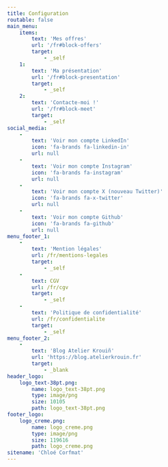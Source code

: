 ```yaml
---
title: Configuration
routable: false
main_menu:
    items:
        text: 'Mes offres'
        url: '/fr#block-offers'
        target:
            - _self
    1:
        text: 'Ma présentation'
        url: '/fr#block-presentation'
        target:
            - _self
    2:
        text: 'Contacte-moi !'
        url: '/fr#block-meet'
        target:
            - _self
social_media:
    -
        text: 'Voir mon compte LinkedIn'
        icon: 'fa-brands fa-linkedin-in'
        url: null
    -
        text: 'Voir mon compte Instagram'
        icon: 'fa-brands fa-instagram'
        url: null
    -
        text: 'Voir mon compte X (nouveau Twitter)'
        icon: 'fa-brands fa-x-twitter'
        url: null
    -
        text: 'Voir mon compte Github'
        icon: 'fa-brands fa-github'
        url: null
menu_footer_1:
    -
        text: 'Mention légales'
        url: /fr/mentions-legales
        target:
            - _self
    -
        text: CGV
        url: /fr/cgv
        target:
            - _self
    -
        text: 'Politique de confidentialité'
        url: /fr/confidentialite
        target:
            - _self
menu_footer_2:
    -
        text: 'Blog Atelier Krouiñ'
        url: 'https://blog.atelierkrouin.fr'
        target:
            - _blank
header_logo:
    logo_text-38pt.png:
        name: logo_text-38pt.png
        type: image/png
        size: 10105
        path: logo_text-38pt.png
footer_logo:
    logo_creme.png:
        name: logo_creme.png
        type: image/png
        size: 119616
        path: logo_creme.png
sitename: 'Chloé Corfmat'
---
```


